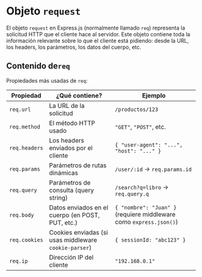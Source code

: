 # **Objeto `request`**

El objeto `request` en Express.js (normalmente llamado `req`) representa la solicitud HTTP que el cliente hace al servidor.
Este objeto contiene toda la información relevante sobre lo que el cliente está pidiendo: desde la URL, los headers, los parámetros, los datos del cuerpo, etc.

## Contenido de`req`

Propiedades más usadas de `req`:

| Propiedad     | ¿Qué contiene?                                        | Ejemplo                                                            |
| ------------- | ----------------------------------------------------- | ------------------------------------------------------------------ |
| `req.url`     | La URL de la solicitud                                | `/productos/123`                                                   |
| `req.method`  | El método HTTP usado                                  | `"GET"`, `"POST"`, etc.                                            |
| `req.headers` | Los headers enviados por el cliente                   | `{ "user-agent": "...", "host": "..." }`                           |
| `req.params`  | Parámetros de rutas dinámicas                         | `/user/:id` → `req.params.id`                                      |
| `req.query`   | Parámetros de consulta (query string)                 | `/search?q=libro` → `req.query.q`                                  |
| `req.body`    | Datos enviados en el cuerpo (en POST, PUT, etc.)      | `{ "nombre": "Juan" }` (requiere middleware como `express.json()`) |
| `req.cookies` | Cookies enviadas (si usas middleware `cookie-parser`) | `{ sessionId: "abc123" }`                                          |
| `req.ip`      | Dirección IP del cliente                              | `"192.168.0.1"`                                                    |